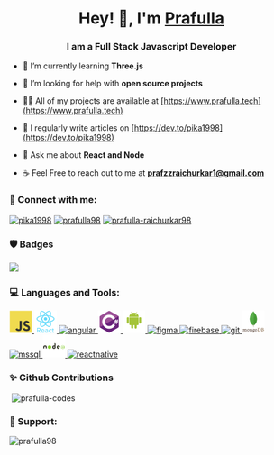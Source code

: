 <h1 align="center">Hey! 👋, I'm <a href="https://www.prafulla.tech"> Prafulla</a></h1>
<h3 align="center">I am a Full Stack Javascript Developer</h3>

- 🌱 I’m currently learning **Three.js**

- 🤝 I’m looking for help with **open source projects**

- 👨‍💻 All of my projects are available at [https://www.prafulla.tech](https://www.prafulla.tech)

- 📝 I regularly write articles on [https://dev.to/pika1998](https://dev.to/pika1998)

- 💬 Ask me about **React and Node**

- ☕ Feel Free to reach out to me at **prafzzraichurkar1@gmail.com**

<h3 align="left">🤝 Connect with me:</h3>
<p align="left">
<a href="https://dev.to/pika1998" target="blank"><img align="center" src="https://raw.githubusercontent.com/rahuldkjain/github-profile-readme-generator/master/src/images/icons/Social/devto.svg" alt="pika1998" height="30" width="40" /></a>
<a href="https://twitter.com/prafulla98" target="blank"><img align="center" src="https://raw.githubusercontent.com/rahuldkjain/github-profile-readme-generator/master/src/images/icons/Social/twitter.svg" alt="prafulla98" height="30" width="40" /></a>
<a href="https://linkedin.com/in/prafulla-raichurkar98" target="blank"><img align="center" src="https://raw.githubusercontent.com/rahuldkjain/github-profile-readme-generator/master/src/images/icons/Social/linked-in-alt.svg" alt="prafulla-raichurkar98" height="30" width="40" /></a>
</p>
<h3 align="left">🛡️ Badges </h3>
<img src="https://github.com/prafulla-codes/sorting-hat/blob/master/pics/gryffindor_badge.gif" width="200px">
<h3 align="left">💻 Languages and Tools:</h3>
<p align="left"> 
  <a href="https://developer.mozilla.org/en-US/docs/Web/JavaScript" target="_blank" rel="noreferrer"> <img src="https://raw.githubusercontent.com/devicons/devicon/master/icons/javascript/javascript-original.svg" alt="javascript" width="40" height="40"/> </a>
  <a href="https://reactjs.org/" target="_blank" rel="noreferrer"> <img src="https://raw.githubusercontent.com/devicons/devicon/master/icons/react/react-original-wordmark.svg" alt="react" width="40" height="40"/> </a>
  <a href="https://angular.io" target="_blank" rel="noreferrer"> <img src="https://angular.io/assets/images/logos/angular/angular.svg" alt="angular" width="40" height="40"/> </a>
    <a href="https://www.w3schools.com/cs/" target="_blank" rel="noreferrer"> <img src="https://raw.githubusercontent.com/devicons/devicon/master/icons/csharp/csharp-original.svg" alt="csharp" width="40" height="40"/> </a> 
  <a href="https://developer.android.com" target="_blank" rel="noreferrer"> <img src="https://raw.githubusercontent.com/devicons/devicon/master/icons/android/android-original-wordmark.svg" alt="android" width="40" height="40"/> </a><a href="https://www.figma.com/" target="_blank" rel="noreferrer"> <img src="https://www.vectorlogo.zone/logos/figma/figma-icon.svg" alt="figma" width="40" height="40"/> </a> <a href="https://firebase.google.com/" target="_blank" rel="noreferrer"> <img src="https://www.vectorlogo.zone/logos/firebase/firebase-icon.svg" alt="firebase" width="40" height="40"/> </a> <a href="https://git-scm.com/" target="_blank" rel="noreferrer"> <img src="https://www.vectorlogo.zone/logos/git-scm/git-scm-icon.svg" alt="git" width="40" height="40"/> </a>  <a href="https://www.mongodb.com/" target="_blank" rel="noreferrer"> <img src="https://raw.githubusercontent.com/devicons/devicon/master/icons/mongodb/mongodb-original-wordmark.svg" alt="mongodb" width="40" height="40"/> </a> <a href="https://www.microsoft.com/en-us/sql-server" target="_blank" rel="noreferrer"> <img src="https://www.svgrepo.com/show/303229/microsoft-sql-server-logo.svg" alt="mssql" width="40" height="40"/> </a> <a href="https://nodejs.org" target="_blank" rel="noreferrer"> <img src="https://raw.githubusercontent.com/devicons/devicon/master/icons/nodejs/nodejs-original-wordmark.svg" alt="nodejs" width="40" height="40"/> </a>  <a href="https://reactnative.dev/" target="_blank" rel="noreferrer"> <img src="https://reactnative.dev/img/header_logo.svg" alt="reactnative" width="40" height="40"/> </a> </p>
<h3 align="left">✨ Github Contributions </h3>
<p>&nbsp;<img align="center" src="https://github-readme-stats.vercel.app/api?username=prafulla-codes&show_icons=true&locale=en" alt="prafulla-codes" /></p>

<h3 align="left">🌱 Support:</h3>
<p><a href="https://www.buymeacoffee.com/prafulla98"> <img align="left" src="https://cdn.buymeacoffee.com/buttons/v2/default-yellow.png" height="50" width="210" alt="prafulla98" /></a></p><br><br>


